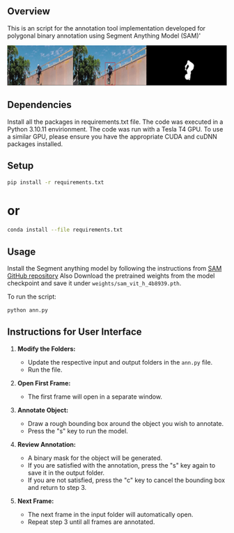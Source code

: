 ## Overview

This is an script for the annotation tool implementation developed for polygonal binary annotation using Segment Anything Model (SAM)'

![Project Screenshot](final-ann-pic.png)

## Dependencies

Install all the packages in requirements.txt file. The code was executed in a Python 3.10.11 envirionment. The code was run with a Tesla T4 GPU. To use a similar GPU, please ensure you have the appropriate CUDA and cuDNN packages installed.

## Setup
```bash
pip install -r requirements.txt
```

# or
```bash
conda install --file requirements.txt
```


## Usage
Install the Segment anything model by following the instructions from [SAM GitHub repository](https://github.com/facebookresearch/segment-anything) Also Download the pretrained weights from the model checkpoint and save it under `weights/sam_vit_h_4b8939.pth`.

To run the script:

```bash
python ann.py
```
## Instructions for User Interface

1. **Modify the Folders:**
   - Update the respective input and output folders in the `ann.py` file.
   - Run the file.

2. **Open First Frame:**
   - The first frame will open in a separate window.

3. **Annotate Object:**
   - Draw a rough bounding box around the object you wish to annotate.
   - Press the "s" key to run the model.

4. **Review Annotation:**
   - A binary mask for the object will be generated.
   - If you are satisfied with the annotation, press the "s" key again to save it in the output folder.
   - If you are not satisfied, press the "c" key to cancel the bounding box and return to step 3.

5. **Next Frame:**
   - The next frame in the input folder will automatically open.
   - Repeat step 3 until all frames are annotated.
